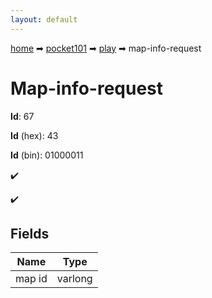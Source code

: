 ```yaml
---
layout: default
---
```


[home](/) ➡ [pocket101](/protocol/pocket101) ➡ [play](/protocol/pocket101/play) ➡ map-info-request

# Map-info-request

**Id**: 67

**Id** (hex): 43

**Id** (bin): 01000011

✔️

✔️

## Fields

Name | Type
---|---
map id | varlong

